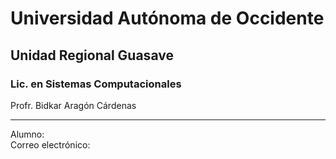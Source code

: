 # Universidad Autónoma de Occidente
## Unidad Regional Guasave
### Lic. en Sistemas Computacionales

Profr. Bidkar Aragón Cárdenas
___
Alumno: <br>
Correo electrónico:  

